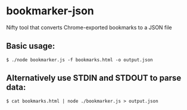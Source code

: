 bookmarker-json
===============

Nifty tool that converts Chrome-exported bookmarks to a JSON file

## Basic usage:

```
$ ./node bookmarker.js -f bookmarks.html -o output.json
```

## Alternatively use STDIN and STDOUT to parse data:
```
$ cat bookmarks.html | node ./bookmarker.js > output.json
```
